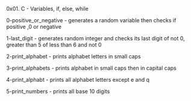 0x01. C - Variables, if, else, while


0-positive_or_negative - generates a random variable then checks if positive ,0 or negative

1-last_digit - generates random integer and checks its last digit of not 0, greater than 5 of less than 6 and not 0

2-print_alphabet - prints alphabet letters in small caps

3-print_alphabets - prints alphabet in small caps then in capital caps

4-print_alphabt - prints all alphabet letters except e and q

5-print_numbers - prints all base 10 digits

